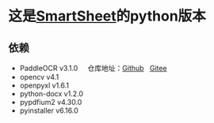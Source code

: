 # 这是[SmartSheet](https://github.com/lscatfish/SmartSheet)的python版本 
## 依赖
- PaddleOCR v3.1.0 &nbsp;&nbsp;&nbsp; 仓库地址：[Github](https://github.com/PaddlePaddle/PaddleOCR.git)&nbsp;&nbsp;&nbsp;[Gitee](https://gitee.com/paddlepaddle/PaddleOCR.git)
- opencv v4.1 &nbsp;&nbsp;&nbsp;
- openpyxl v1.6.1 &nbsp;&nbsp;&nbsp; 
- python-docx v1.2.0 
- pypdfium2 v4.30.0 
- pyinstaller v6.16.0